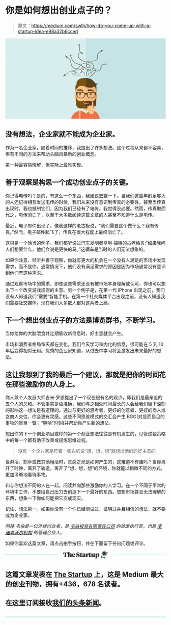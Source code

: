 # 你是如何想出创业点子的？

> 原文：<https://medium.com/swlh/how-do-you-come-up-with-a-startup-idea-e98a32b9cced>

![](img/4b285e2a9a97126de3ec7de64e0c23b3.png)

## 没有想法，企业家就不能成为企业家。

作为一名企业家，随着时间的推移，我提出了许多想法。这个过程从来都不容易，但有不同的方法来帮助头脑风暴新的创业概念。

第一种最容易理解，但实际上最难实现。

## 善于观察是构思一个成功创业点子的关键。

你记得电传吗？是的，有这么一个东西，我建议去查一下。当我们这些年龄足够大的人还记得相互发送电传的时候，我们从来没有意识到传真的必要性。甚至当传真出现时，我也抵制它们，因为我们已经有了电传。我觉得没必要。然而，传真取而代之，电传消亡了，以至于大多数阅读这篇文章的人甚至不知道什么是电传。

最近，电子邮件出现了，像我这样的老古板说，“我们需要这个做什么？我有传真。”然而，电子邮件起飞了，传真在很大程度上最终消亡了。

这只是一个恰当的例子。我们都听说过汽车发明者亨利·福特的古老格言:“如果我问人们想要什么，他们会说是更快的马。”这辆车是当时的人们无法想象的。

如果你注意、倾听并善于观察，你就有更大的机会在一个没有人满足的市场中发现需求，而不是你。通常情况下，他们没有满足需求的原因是因为市场通常没有意识到他们有这种需求。

通过观察市场中的需求，即使这些需求还没有被市场本身理解或认可，你也可以想出下一个改变游戏规则的主意。另一个例子是，在第一代 iPhone 出现之前，我们没有人知道我们“需要”智能手机。在第一个社交媒体平台出现之前，没有人知道我们需要社交媒体。现在我们大多数人都对这两者上瘾。

## 下一个想出创业点子的方法是博览群书，不断学习。

当你给你的大脑喂食并定期吸收新信息时，好主意就会产生。

市场和消费者格局每天都在变化。我们今天学习和内化的信息，很可能在 5 到 10 年后变得相对无用。优秀的企业家知道，从过去中学习将会激发出未来最好的想法。

## 这让我想到了我的最后一个建议，那就是把你的时间花在那些激励你的人身上。

商人兼个人发展大师吉米·罗恩提出了一个现在很有名的观点，即我们是最亲近的五个人的总和。不管事实是否准确，我们与之相处时间最长的人会给我们留下深刻的影响这一想法是有道理的。通过与更好的思考者、更好的创意者、更好的商人或女商人交往，你会更有灵感。这些不同思维模式的交汇会产生 BGO(对显而易见的事物的盲目一瞥；“啊哈”时刻)并帮助你产生新的想法。

想出你的下一个创业项目或你的第一个创业想法往往是有机发生的，尽管这些策略中的每一个都有助于改善或提炼思维过程。

> 没有一个企业家是盯着一张白纸说“想，想，想”就想出他们的好主意的。

当淋浴、割草或做其他粗活时，灵感之光是如何产生的，这难道不有趣吗？当你离开了时钟，离开了轨道，离开了“想，想，想”的环境，你就能以稍微不同的方式，更加清晰地看待事物。

和与你想法不同的人在一起。阅读并向那些激励你的人学习。在一个不同于平常的环境中工作，不要给自己压力去创造下一个最好的东西。想想市场甚至无法理解的东西，想象一下你如何能把它变成现实。

记住，想法第一。如果你没有一个你已经测试过、证明过并且相信的想法，就不要成为企业家。

*阿隆·韦伯是一位连续创业者，是* [*韦伯投资有限责任公司*](http://webberinvestments.com/) *的首席执行官，也是* [*麦迪森沃尔机构*](http://www.madison-wall.co/#home) *的管理合伙人。*

如果你喜欢这篇文章，请点击拍手按钮，并在下面留下任何问题或评论。

[![](img/308a8d84fb9b2fab43d66c117fcc4bb4.png)](https://medium.com/swlh)

## 这篇文章发表在 [The Startup](https://medium.com/swlh) 上，这是 Medium 最大的创业刊物，拥有+436，678 名读者。

## 在这里订阅接收[我们的头条新闻](https://growthsupply.com/the-startup-newsletter/)。

[![](img/b0164736ea17a63403e660de5dedf91a.png)](https://medium.com/swlh)